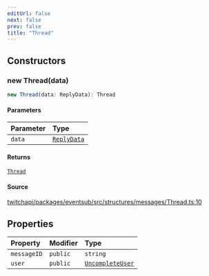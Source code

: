 ```yaml
---
editUrl: false
next: false
prev: false
title: "Thread"
---
```


## Constructors

### new Thread(data)

```ts
new Thread(data: ReplyData): Thread
```

#### Parameters

| Parameter | Type |
| :------ | :------ |
| `data` | [`ReplyData`](/api/eventsub/interfaces/replydata/) |

#### Returns

[`Thread`](/api/eventsub/classes/thread/)

#### Source

[twitchapi/packages/eventsub/src/structures/messages/Thread.ts:10](https://github.com/pablornc/twitchapi//blob/3baa008ac8be1133cbb9253985d5d4cd48b4e780/packages/eventsub/src/structures/messages/Thread.ts#L10)

## Properties

| Property | Modifier | Type |
| :------ | :------ | :------ |
| `messageID` | `public` | `string` |
| `user` | `public` | [`UncompleteUser`](/api/eventsub/classes/uncompleteuser/) |
